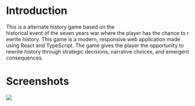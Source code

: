 # Introduction
This is a alternate history game based on the historical event of the seven years war where the player has the chance to rewrite history. This game is a modern, responsive web application made using React and TypeScript.  The game gives the player the opportunity to rewrite history through strategic decisions, narrative choices, and emergent consequences. 
# Screenshots
<img src="https://i.postimg.cc/GBDMCvyt/Screenshot-2025-10-28-182157.jpg">
